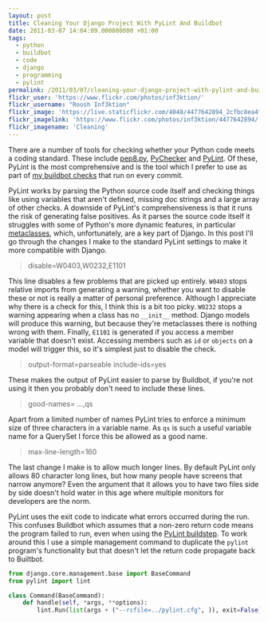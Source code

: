 ```yaml
---
layout: post
title: Cleaning Your Django Project With PyLint And Buildbot
date: 2011-03-07 14:04:09.000000000 +01:00
tags:
  - python
  - buildbot
  - code
  - django
  - programming
  - pylint
permalink: /2011/03/07/cleaning-your-django-project-with-pylint-and-buildbot/
flickr_user: 'https://www.flickr.com/photos/inf3ktion/'
flickr_username: "Roosh Inf3ktion"
flickr_image: 'https://live.staticflickr.com/4048/4477642894_2cfbc8ea4f_w.jpg'
flickr_imagelink: 'https://www.flickr.com/photos/inf3ktion/4477642894/'
flickr_imagename: 'Cleaning'
---
```

There are a number of tools for checking whether your Python code meets a coding standard. These include
[pep8.py](http://pypi.python.org/pypi/pep8), [PyChecker](http://pychecker.sourceforge.net/)
and [PyLint](http://www.logilab.org/857). Of these, PyLint is the most comprehensive and is the
tool which I prefer to use as part of
[my buildbot checks](/2010/06/30/continuous-integration-testing/)
that run on every commit.

PyLint works by parsing the Python source code itself and checking things like using variables that aren't
defined, missing doc strings and a large array of other checks. A downside of PyLint's comprehensiveness is
that it runs the risk of generating false positives. As it parses the source code itself it struggles with
some of Python's more dynamic features, in particular
[metaclasses](http://www.voidspace.org.uk/python/articles/metaclasses.shtml), which, unfortunately,
are a key part of Django. In this post I'll go through the changes I make to the standard PyLint settings to
make it more compatible with Django.

> disable=W0403,W0232,E1101

This line disables a few problems that are picked up entirely. `W0403` stops relative imports from
generating a warning, whether you want to disable these or not is really a matter of personal preference.
Although I appreciate why there is a check for this, I think this is a bit too picky. `W0232` stops a
warning appearing when a class has no `__init__` method. Django models will produce this warning, but
because they're metaclasses there is nothing wrong with them. Finally, `E1101` is generated if you
access a member variable that doesn't exist. Accessing members such as `id` or `objects` on a
model will trigger this, so it's simplest just to disable the check.
<!--more-->

> output-format=parseable include-ids=yes

These makes the output of PyLint easier to parse by Buildbot, if you're not using it then you probably don't
need to include these lines.

> good-names= ...,qs

Apart from a limited number of names PyLint tries to enforce a minimum size of three characters in a variable
name. As `qs` is such a useful variable name for a QuerySet I force this be allowed as a good name.

> max-line-length=160

The last change I make is to allow much longer lines. By default PyLint only allows 80 character long lines,
but how many people have screens that narrow anymore? Even the argument that it allows you to have two files
side by side doesn't hold water in this age where multiple monitors for developers are the norm.

PyLint uses the exit code to indicate what errors occurred during the run. This confuses Buildbot which
assumes that a non-zero return code means the program failed to run, even when using the
[PyLint buildstep](http://buildbot.net/buildbot/docs/0.8.0/PyLint.html). To work around this I use a
simple management command to duplicate the `pylint` program's functionality but that doesn't let the
return code propagate back to Builtbot.

```python
from django.core.management.base import BaseCommand
from pylint import lint

class Command(BaseCommand):
    def handle(self, *args, **options):
        lint.Run(list(args + ("--rcfile=../pylint.cfg", )), exit=False)
```
